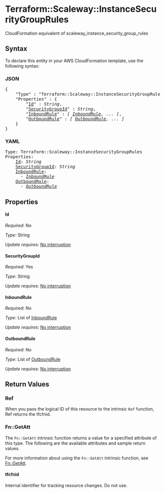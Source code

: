 # Terraform::Scaleway::InstanceSecurityGroupRules

CloudFormation equivalent of scaleway_instance_security_group_rules

## Syntax

To declare this entity in your AWS CloudFormation template, use the following syntax:

### JSON

<pre>
{
    "Type" : "Terraform::Scaleway::InstanceSecurityGroupRules",
    "Properties" : {
        "<a href="#id" title="Id">Id</a>" : <i>String</i>,
        "<a href="#securitygroupid" title="SecurityGroupId">SecurityGroupId</a>" : <i>String</i>,
        "<a href="#inboundrule" title="InboundRule">InboundRule</a>" : <i>[ <a href="inboundrule.md">InboundRule</a>, ... ]</i>,
        "<a href="#outboundrule" title="OutboundRule">OutboundRule</a>" : <i>[ <a href="outboundrule.md">OutboundRule</a>, ... ]</i>
    }
}
</pre>

### YAML

<pre>
Type: Terraform::Scaleway::InstanceSecurityGroupRules
Properties:
    <a href="#id" title="Id">Id</a>: <i>String</i>
    <a href="#securitygroupid" title="SecurityGroupId">SecurityGroupId</a>: <i>String</i>
    <a href="#inboundrule" title="InboundRule">InboundRule</a>: <i>
      - <a href="inboundrule.md">InboundRule</a></i>
    <a href="#outboundrule" title="OutboundRule">OutboundRule</a>: <i>
      - <a href="outboundrule.md">OutboundRule</a></i>
</pre>

## Properties

#### Id

_Required_: No

_Type_: String

_Update requires_: [No interruption](https://docs.aws.amazon.com/AWSCloudFormation/latest/UserGuide/using-cfn-updating-stacks-update-behaviors.html#update-no-interrupt)

#### SecurityGroupId

_Required_: Yes

_Type_: String

_Update requires_: [No interruption](https://docs.aws.amazon.com/AWSCloudFormation/latest/UserGuide/using-cfn-updating-stacks-update-behaviors.html#update-no-interrupt)

#### InboundRule

_Required_: No

_Type_: List of <a href="inboundrule.md">InboundRule</a>

_Update requires_: [No interruption](https://docs.aws.amazon.com/AWSCloudFormation/latest/UserGuide/using-cfn-updating-stacks-update-behaviors.html#update-no-interrupt)

#### OutboundRule

_Required_: No

_Type_: List of <a href="outboundrule.md">OutboundRule</a>

_Update requires_: [No interruption](https://docs.aws.amazon.com/AWSCloudFormation/latest/UserGuide/using-cfn-updating-stacks-update-behaviors.html#update-no-interrupt)

## Return Values

### Ref

When you pass the logical ID of this resource to the intrinsic `Ref` function, Ref returns the tfcfnid.

### Fn::GetAtt

The `Fn::GetAtt` intrinsic function returns a value for a specified attribute of this type. The following are the available attributes and sample return values.

For more information about using the `Fn::GetAtt` intrinsic function, see [Fn::GetAtt](https://docs.aws.amazon.com/AWSCloudFormation/latest/UserGuide/intrinsic-function-reference-getatt.html).

#### tfcfnid

Internal identifier for tracking resource changes. Do not use.

